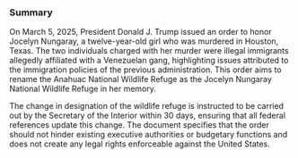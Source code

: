 ### Summary

On March 5, 2025, President Donald J. Trump issued an order to honor Jocelyn Nungaray, a twelve-year-old girl who was murdered in Houston, Texas. The two individuals charged with her murder were illegal immigrants allegedly affiliated with a Venezuelan gang, highlighting issues attributed to the immigration policies of the previous administration. This order aims to rename the Anahuac National Wildlife Refuge as the Jocelyn Nungaray National Wildlife Refuge in her memory.

The change in designation of the wildlife refuge is instructed to be carried out by the Secretary of the Interior within 30 days, ensuring that all federal references update this change. The document specifies that the order should not hinder existing executive authorities or budgetary functions and does not create any legal rights enforceable against the United States.